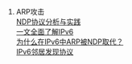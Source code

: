 1. ARP攻击  
  [NDP协议分析与实践](https://blog.csdn.net/zhishenluo/article/details/103729512?utm_medium=distribute.pc_relevant.none-task-blog-BlogCommendFromMachineLearnPai2-1.channel_param&depth_1-utm_source=distribute.pc_relevant.none-task-blog-BlogCommendFromMachineLearnPai2-1.channel_param)  
  [一文全面了解IPv6](https://www.secrss.com/articles/13813)  
  [为什么在IPv6中ARP被NDP取代？](https://qastack.cn/superuser/969831/why-is-arp-replaced-by-ndp-in-ipv6)  
  [IPv6邻居发现协议](https://cshihong.github.io/2018/01/29/IPv6%E9%82%BB%E5%B1%85%E5%8F%91%E7%8E%B0%E5%8D%8F%E8%AE%AE/)  
  
